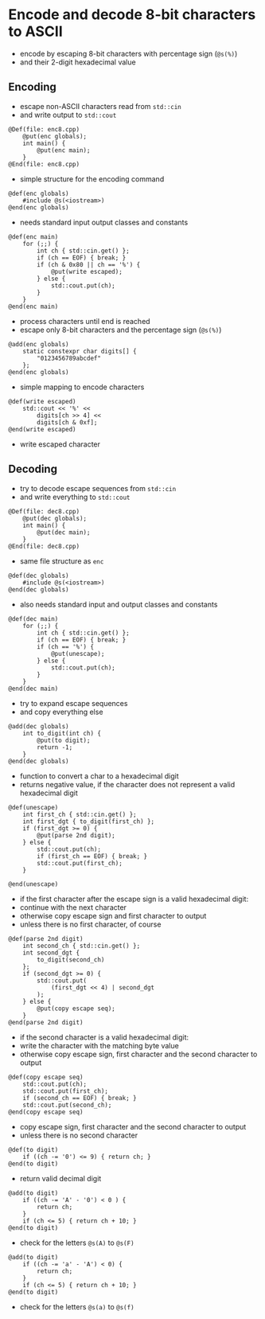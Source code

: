 # Encode and decode 8-bit characters to ASCII
* encode by escaping 8-bit characters with percentage sign (`@s(%)`)
* and their 2-digit hexadecimal value

## Encoding
* escape non-ASCII characters read from `std::cin`
* and write output to `std::cout`

```
@Def(file: enc8.cpp)
	@put(enc globals);
	int main() {
		@put(enc main);
	}
@End(file: enc8.cpp)
```
* simple structure for the encoding command

```
@def(enc globals)
	#include @s(<iostream>)
@end(enc globals)
```
* needs standard input output classes and constants

```
@def(enc main)
	for (;;) {
		int ch { std::cin.get() };
		if (ch == EOF) { break; }
		if (ch & 0x80 || ch == '%') {
			@put(write escaped);
		} else {
			std::cout.put(ch);
		}
	}
@end(enc main)
```
* process characters until end is reached
* escape only 8-bit characters and the percentage sign (`@s(%)`)

```
@add(enc globals)
	static constexpr char digits[] {
		"0123456789abcdef"
	};
@end(enc globals)
```
* simple mapping to encode characters

```
@def(write escaped)
	std::cout << '%' <<
		digits[ch >> 4] <<
		digits[ch & 0xf];
@end(write escaped)
```
* write escaped character

## Decoding
* try to decode escape sequences from `std::cin`
* and write everything to `std::cout`

```
@Def(file: dec8.cpp)
	@put(dec globals);
	int main() {
		@put(dec main);
	}
@End(file: dec8.cpp)
```
* same file structure as `enc`

```
@def(dec globals)
	#include @s(<iostream>)
@end(dec globals)
```
* also needs standard input and output classes and constants

```
@def(dec main)
	for (;;) {
		int ch { std::cin.get() };
		if (ch == EOF) { break; }
		if (ch == '%') {
			@put(unescape);
		} else {
			std::cout.put(ch);
		}
	}
@end(dec main)
```
* try to expand escape sequences
* and copy everything else

```
@add(dec globals)
	int to_digit(int ch) {
		@put(to digit);
		return -1;
	}
@end(dec globals)
```
* function to convert a char to a hexadecimal digit
* returns negative value, if the character does not represent a valid
  hexadecimal digit

```
@def(unescape)
	int first_ch { std::cin.get() };
	int first_dgt { to_digit(first_ch) };
	if (first_dgt >= 0) {
		@put(parse 2nd digit);
	} else {
		std::cout.put(ch);
		if (first_ch == EOF) { break; }
		std::cout.put(first_ch);
	}

@end(unescape)
```
* if the first character after the escape sign is a valid hexadecimal
  digit:
* continue with the next character
* otherwise copy escape sign and first character to output
* unless there is no first character, of course

```
@def(parse 2nd digit)
	int second_ch { std::cin.get() };
	int second_dgt {
		to_digit(second_ch)
	};
	if (second_dgt >= 0) {
		std::cout.put(
			(first_dgt << 4) | second_dgt
		);
	} else {
		@put(copy escape seq);
	}
@end(parse 2nd digit)
```
* if the second character is a valid hexadecimal digit:
* write the character with the matching byte value
* otherwise copy escape sign, first character and the second character
  to output

```
@def(copy escape seq)
	std::cout.put(ch);
	std::cout.put(first_ch);
	if (second_ch == EOF) { break; }
	std::cout.put(second_ch);
@end(copy escape seq)
```
* copy escape sign, first character and the second character
  to output
* unless there is no second character

```
@def(to digit)
	if ((ch -= '0') <= 9) { return ch; }
@end(to digit)
```
* return valid decimal digit

```
@add(to digit)
	if ((ch -= 'A' - '0') < 0 ) {
		return ch;
	}
	if (ch <= 5) { return ch + 10; }
@end(to digit)
```
* check for the letters `@s(A)` to `@s(F)`

```
@add(to digit)
	if ((ch -= 'a' - 'A') < 0) {
		return ch;
	}
	if (ch <= 5) { return ch + 10; }
@end(to digit)
```
* check for the letters `@s(a)` to `@s(f)`

